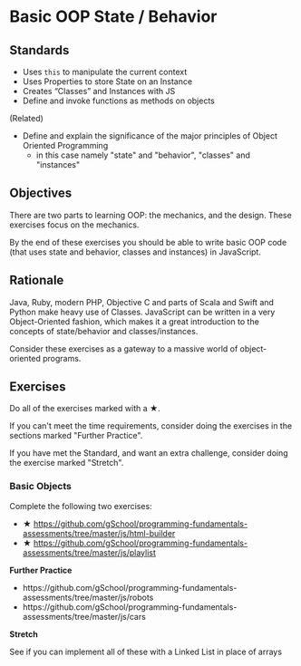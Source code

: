 # Basic OOP State / Behavior

## Standards

- Uses `this` to manipulate the current context
- Uses Properties to store State on an Instance
- Creates “Classes” and Instances with JS
- Define and invoke functions as methods on objects

(Related)

- Define and explain the significance of the major principles of Object Oriented Programming
  - in this case namely "state" and "behavior", "classes" and "instances"

## Objectives

There are two parts to learning OOP: the mechanics, and the design.  These exercises focus on the mechanics.

By the end of these exercises you should be able to write basic OOP code (that uses state and behavior, classes and instances) in JavaScript.

## Rationale

Java, Ruby, modern PHP, Objective C and parts of Scala and Swift and Python make heavy use of Classes.  JavaScript can be written in a very Object-Oriented fashion, which makes it a great introduction to the concepts of state/behavior and classes/instances.

Consider these exercises as a gateway to a massive world of object-oriented programs.

## Exercises

Do all of the exercises marked with a ★.

If you can't meet the time requirements, consider doing the exercises in the sections marked "Further Practice".

If you have met the Standard, and want an extra challenge, consider doing the exercise marked "Stretch".

### Basic Objects

Complete the following two exercises:

- ★ https://github.com/gSchool/programming-fundamentals-assessments/tree/master/js/html-builder
- ★ https://github.com/gSchool/programming-fundamentals-assessments/tree/master/js/playlist

<div class="alert alert-warning">
  <p><strong>Further Practice</strong></p>

  <ul>
    <li>https://github.com/gSchool/programming-fundamentals-assessments/tree/master/js/robots</li>
    <li>https://github.com/gSchool/programming-fundamentals-assessments/tree/master/js/cars</li>
  </ul>
</div>

<div class="alert alert-success">
  <p><strong>Stretch</strong></p>

  <p>See if you can implement all of these with a Linked List in place of arrays</p>
</div>
